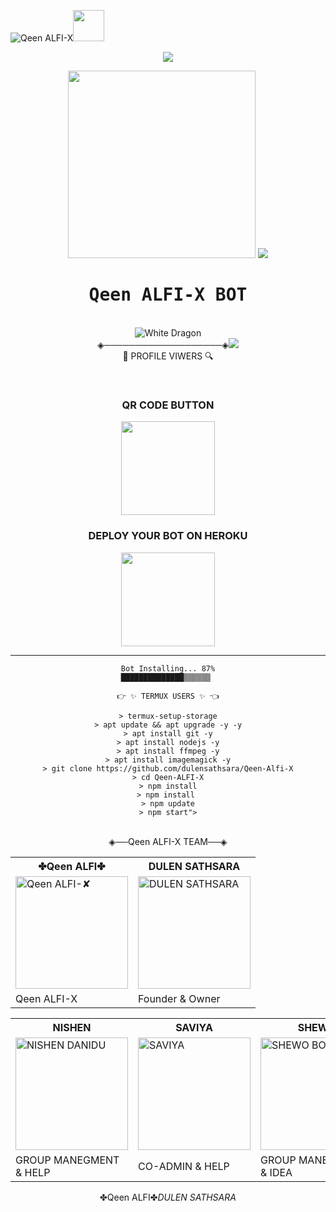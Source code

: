 ![Qeen ALFI-X](https://img.shields.io/badge/Qeen%20ALFI─X-Bot-52b5f7?style=for-the-badge&logo=amazon%20alexa&logoColor=white)<a href="https://github.com/dulensathsara/Qeen-Alfi-X"><img src="https://i.imgur.com/p5oXNx0.gif" width="50" ></a></div>
<div align="center">		
<img src= "https://camo.githubusercontent.com/71b837571c48af3aa60a73dbc9d5936aa359d78efbfa8a6743cbbbc16b80ef4d/68747470733a2f2f63646e2e646973636f72646170702e636f6d2f6174746163686d656e74732f3830353930323039333930363630383138362f3830353931333937323533353539303932322f74656e6f722e676966"/>
</p>
<div align="center">
  <img src="https://i.ibb.co/qjYCdCb/20220218-091104.jpg" width="300" height="300">		
<img src= "https://camo.githubusercontent.com/71b837571c48af3aa60a73dbc9d5936aa359d78efbfa8a6743cbbbc16b80ef4d/68747470733a2f2f63646e2e646973636f72646170702e636f6d2f6174746163686d656e74732f3830353930323039333930363630383138362f3830353931333937323533353539303932322f74656e6f722e676966"/>
</p> 
 <h1><b><tt>Qeen ALFI-X BOT</tt></b></h1>

<br>
<img title="White Dragon" src="https://img.shields.io/badge/✨ DEVELOPED BY DULEN ✨-dqz/JulieMwol?color=black&style=for-the-badge&logo=github"></a>
<br><div algin="center">◈───────────────────◈<img src=
      "https://profile-counter.glitch.me/dulensathsara/count.svg" /><br> 🔎 PROFILE VIWERS 🔍</div>
<p align="center">
<br>
<div align="center">
	
	
### QR CODE BUTTON
<div align="center"><a href="https://replit.com/@NishenDanidu1/Qeen-Alfi-X-1?v=1">    <img src="https://i.ibb.co/c3RBmPG/20220219-221409.jpg" width="150" ></a></div>


### <b>DEPLOY YOUR BOT ON HEROKU</b>
<a href="https://heroku.com/deploy?template=https://github.com/dulensathsara/Qeen-Alfi-X"><img src="https://i.ibb.co/D4XTPbM/heroku.png" width="150" ></a></div>

----

  
 
```
Bot Installing... 87%
██████████████▒▒▒▒▒▒ 

👉 ✨ TERMUX USERS ✨ 👈

> termux-setup-storage
> apt update && apt upgrade -y -y
> apt install git -y
> apt install nodejs -y
> apt install ffmpeg -y
> apt install imagemagick -y
> git clone https://github.com/dulensathsara/Qeen-Alfi-X
> cd Qeen-ALFI-X
> npm install
> npm install 
> npm update
> npm start">
```
<br>
 ◈──Qeen ALFI-X TEAM──◈
<table><tr><th>✤Qeen ALFI✤</th><th>DULEN SATHSARA</th></tr><tr><td><a href="https://github.com/dulensathsara"><img src="https://i.ibb.co/KjmJB4x/IMG-20220216-203901-141.jpg" width="180" alt="Qeen ALFI-✘"></a></td><td><a href="https://github.com/ravindu01manoj"><img src="https://i.ibb.co/vPYNRRq/20220218-114910.jpg" width="180" alt="DULEN SATHSARA"></a></td></tr><tr><td> Qeen ALFI-X </td><td>Founder & Owner </td></tr></table><table><tr><th>NISHEN</th><th>SAVIYA</th><th>SHEWO</th></tr><tr><td><a href="https://github.com/ravindu01manoj"><img src="https://i.ibb.co/b2wvwh6/IMG-20220220-170354-560.jpg" width="180" alt="NISHEN DANIDU"></a></td><td><a href="https://github.com/NishNishendanidu"><img src="https://i.ibb.co/FsBHWZJ/IMG-20220220-175627-618.jpg" width="180" alt="SAVIYA"></a></td><td><a href="https://github.com/botkolla1"><img src="https://i.ibb.co/Z1qsZGm/IMG-20220220-155024-327.jpg" width="180" alt="SHEWO BOY"></a></td></tr><tr><td>GROUP MANEGMENT & HELP </td><td> CO-ADMIN & HELP</td><td>GROUP MANEGMENT & IDEA</td></tr></table><tr><th>✤Qeen ALFI✤</th><th><i>DULEN SATHSARA</i></th></tr><tr>
